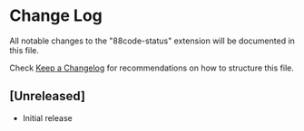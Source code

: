 # Change Log

All notable changes to the "88code-status" extension will be documented in this file.

Check [Keep a Changelog](http://keepachangelog.com/) for recommendations on how to structure this file.

## [Unreleased]

- Initial release
